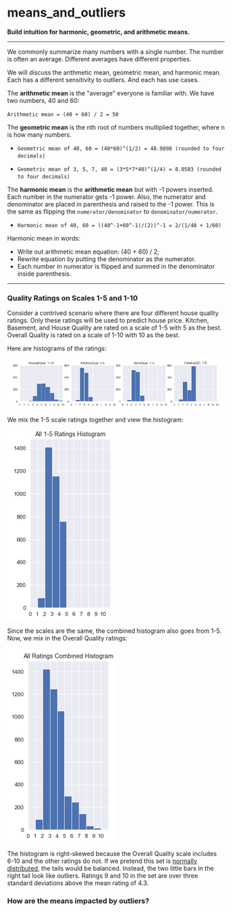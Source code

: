 # means_and_outliers
**Build intuition for harmonic, geometric, and arithmetic means.**
***

We commonly summarize many numbers with a single number.  The number is often an average.  Different averages have different properties.  

We will discuss the arithmetic mean, geometric mean, and harmonic mean.  Each has a different sensitivity to outliers. And each has use cases.

The **arithmetic mean** is the "average" everyone is familiar with.  We have two numbers, 40 and 60:

`Arithmetic mean = (40 + 60) / 2 = 50`

The **geometric mean** is the nth root of numbers multiplied together, where n is how many numbers.

* `Geometric mean of 40, 60 = (40*60)^(1/2) = 48.9898 (rounded to four decimals)`

* `Geometric mean of 3, 5, 7, 40 = (3*5*7*40)^(1/4) = 8.0503 (rounded to four decimals)`

The **harmonic mean** is the **arithmetic mean** but with -1 powers inserted. Each number in the numerator gets -1 power.  Also, the numerator and denominator are placed in parenthesis and raised to the -1 power.  This is the same as flipping the `numerator/denominator` to `denominator/numerator`.

* `Harmonic mean of 40, 60 = ((40^-1+60^-1)/(2))^-1 = 2/(1/40 + 1/60)`

Harmonic mean in words:
* Write out arithmetic mean equation: (40 + 60) / 2; 
* Rewrite equation by putting the denominator as the numerator.  
* Each number in numerator is flipped and summed in the denominator inside parenthesis.

***
### Quality Ratings on Scales 1-5 and 1-10
Consider a contrived scenario where there are four different house quality ratings.  Only these ratings will be used to predict house price.  Kitchen, Basement, and House Quality are rated on a scale of 1-5 with 5 as the best.  Overall Quality is rated on a scale of 1-10 with 10 as the best.

Here are histograms of the ratings:

![Alt text](images/four_ratings.PNG)

We mix the 1-5 scale ratings together and view the histogram:

![Alt text](images/all_1_5_ratings_combined.PNG)

Since the scales are the same, the combined histogram also goes from 1-5.  Now, we mix in the Overall Quality ratings:

![Alt text](images/four_ratings_combined.PNG)

The histogram is right-skewed because the Overall Quality scale includes 6-10 and the other ratings do not.  If we pretend this set is [normally distributed](https://www.mathsisfun.com/data/standard-normal-distribution.html), the tails would be balanced.  Instead, the two little bars in the right tail look like outliers.  Ratings 9 and 10 in the set are over three standard deviations above the mean rating of 4.3.

### How are the means impacted by outliers?
